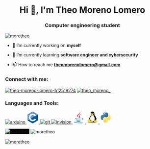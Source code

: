 <h1 align="center">Hi 🫡, I'm Theo Moreno Lomero</h1>
<h3 align="center">Computer engineering student</h3>

<p align="left"> <img src="https://komarev.com/ghpvc/?username=moretheo&label=Profile%20views&color=0e75b6&style=flat" alt="moretheo" /> </p>

- 🔭 I’m currently working on **myself**

- 🌱 I’m currently learning **software engineer and cybersecurity**

- 📫 How to reach me **theomorenolomero@gmail.com**

<h3 align="left">Connect with me:</h3>
<p align="left">
<a href="https://linkedin.com/in/theo-moreno-lomero-b12519274" target="blank"><img align="center" src="https://raw.githubusercontent.com/rahuldkjain/github-profile-readme-generator/master/src/images/icons/Social/linked-in-alt.svg" alt="theo-moreno-lomero-b12519274" height="30" width="40" /></a>
<a href="https://instagram.com/theo_moreno_" target="blank"><img align="center" src="https://raw.githubusercontent.com/rahuldkjain/github-profile-readme-generator/master/src/images/icons/Social/instagram.svg" alt="theo_moreno_" height="30" width="40" /></a>
</p>

<h3 align="left">Languages and Tools:</h3>
<p align="left"> <a href="https://www.arduino.cc/" target="_blank" rel="noreferrer"> <img src="https://cdn.worldvectorlogo.com/logos/arduino-1.svg" alt="arduino" width="40" height="40"/> </a> <a href="https://www.cprogramming.com/" target="_blank" rel="noreferrer"> <img src="https://raw.githubusercontent.com/devicons/devicon/master/icons/c/c-original.svg" alt="c" width="40" height="40"/> </a> <a href="https://git-scm.com/" target="_blank" rel="noreferrer"> <img src="https://www.vectorlogo.zone/logos/git-scm/git-scm-icon.svg" alt="git" width="40" height="40"/> </a> <a href="https://www.invisionapp.com/" target="_blank" rel="noreferrer"> <img src="https://www.vectorlogo.zone/logos/invisionapp/invisionapp-icon.svg" alt="invision" width="40" height="40"/> </a> <a href="https://www.java.com" target="_blank" rel="noreferrer"> <img src="https://raw.githubusercontent.com/devicons/devicon/master/icons/java/java-original.svg" alt="java" width="40" height="40"/> </a> <a href="https://www.linux.org/" target="_blank" rel="noreferrer"> <img src="https://raw.githubusercontent.com/devicons/devicon/master/icons/linux/linux-original.svg" alt="linux" width="40" height="40"/> </a> <a href="https://www.python.org" target="_blank" rel="noreferrer"> <img src="https://raw.githubusercontent.com/devicons/devicon/master/icons/python/python-original.svg" alt="python" width="40" height="40"/> </a> </p>


<p><img align="left" src="https://github-readme-stats.vercel.app/api/top-langs?username=moretheo&show_icons=true&locale=en&layout=compact" alt="moretheo" style="background-color:#000000" /></p>


<p>&nbsp;<img align="center" src="https://github-readme-stats.vercel.app/api?username=moretheo&show_icons=true&locale=en" alt="moretheo" /></p>

<p><img align="center" src="https://github-readme-streak-stats.herokuapp.com/?user=moretheo&" alt="moretheo" /></p>


